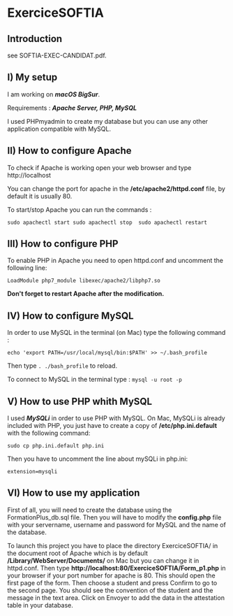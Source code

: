 # ExerciceSOFTIA

## Introduction

see SOFTIA-EXEC-CANDIDAT.pdf.

## I) My setup

I am working on ***macOS BigSur***.

Requirements : ***Apache Server, PHP, MySQL***

I used PHPmyadmin to create my database but you can use any other application compatible with MySQL.

## II) How to configure Apache

To check if Apache is working open your web browser and type http://localhost

You can change the port for apache in the **/etc/apache2/httpd.conf** file, by default it is usually 80.

To start/stop Apache you can run the commands :

`sudo apachectl start
sudo apachectl stop 
sudo apachectl restart`

## III) How to configure PHP

To enable PHP in Apache you need to open httpd.conf and uncomment the following line:

`LoadModule php7_module libexec/apache2/libphp7.so`

**Don't forget to restart Apache after the modification.**

## IV) How to configure MySQL

In order to use MySQL in the terminal (on Mac) type the following command :

`echo 'export PATH=/usr/local/mysql/bin:$PATH' >> ~/.bash_profile`

Then type `. ./bash_profile` to reload.

To connect to MySQL in the terminal type : `mysql -u root -p`

## V) How to use PHP whith MySQL

I used ***MySQLi*** in order to use PHP with MySQL. On Mac, MySQLi is already included with PHP, you just have to create a copy of **/etc/php.ini.default** with the following command:

`sudo cp php.ini.default php.ini`

Then you have to uncomment the line about mySQLi in php.ini:

`extension=mysqli`

## VI) How to use my application

First of all, you will need to create the database using the FormationPlus_db.sql file. Then you will have to modify the **config.php** file with your servername, username and password for MySQL and the name of the database.

To launch this project you have to place the directory ExerciceSOFTIA/ in the document root of Apache which is by default **/Library/WebServer/Documents/** on Mac but you can change it in httpd.conf. Then type **http://localhost:80/ExerciceSOFTIA/Form_p1.php** in your browser if your port number for apache is 80. This should open the first page of the form. Then choose a student and press Confirm to go to the second page. You should see the convention of the student and the message in the text area. Click on Envoyer to add the data in the attestation table in your database.

